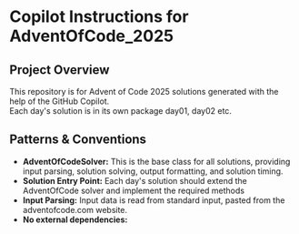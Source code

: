 # Copilot Instructions for AdventOfCode_2025

## Project Overview
This repository is for Advent of Code 2025 solutions generated with the help of the GitHub Copilot. 
<br>Each day's solution is in its own package day01, day02 etc.

## Patterns & Conventions
- **AdventOfCodeSolver:** This is the base class for all solutions, providing input parsing, solution solving, output formatting, and solution timing.
- **Solution Entry Point:** Each day's solution should extend the AdventOfCode solver and implement the required methods
- **Input Parsing:** Input data is read from standard input, pasted from the adventofcode.com website.
- **No external dependencies:** 

